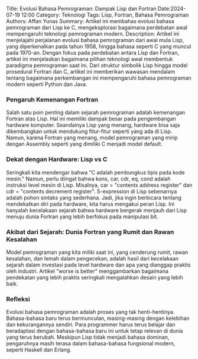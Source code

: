 Title: Evolusi Bahasa Pemrograman: Dampak Lisp dan Fortran
Date:2024-07-19 12:00
Category: Teknologi
Tags: Lisp, Fortran, Bahasa Pemrograman
Authors: Affan Yunas
Summary: Artikel ini membahas evolusi bahasa pemrograman dari Lisp ke C, mengeksplorasi bagaimana perdebatan awal mempengaruhi teknologi pemrograman modern.
Description: Artikel ini menjelajahi perjalanan evolusi bahasa pemrograman dari awal mula Lisp, yang diperkenalkan pada tahun 1958, hingga bahasa seperti C yang muncul pada 1970-an. Dengan fokus pada perdebatan antara Lisp dan Fortran, artikel ini menjelaskan bagaimana pilihan teknologi awal membentuk paradigma pemrograman saat ini. Dari struktur simbolik Lisp hingga model prosedural Fortran dan C, artikel ini memberikan wawasan mendalam tentang bagaimana perkembangan ini mempengaruhi bahasa pemrograman modern seperti Python dan Java.

### Pengaruh Kemenangan Fortran

Salah satu poin penting dalam sejarah pemrograman adalah kemenangan Fortran atas Lisp. Hal ini memiliki dampak besar pada pengembangan hardware komputer. Seandainya Lisp yang menang, hardware bisa saja dikembangkan untuk mendukung fitur-fitur seperti yang ada di Lisp. Namun, karena Fortran yang menang, model pemrograman yang mirip dengan Assembly seperti yang dimiliki C menjadi model default.

### Dekat dengan Hardware: Lisp vs C

Seringkali kita mendengar bahwa "C adalah pembungkus tipis pada kode mesin." Namun, perlu diingat bahwa kons, car, cdr, eq, cond adalah instruksi level mesin di Lisp. Misalnya, car = "contents address register" dan cdr = "contents decrement register". S-expression di Lisp sebenarnya adalah pohon sintaks yang sederhana. Jadi, jika ingin berbicara tentang mendekatkan diri pada hardware, kita harus mengakui peran Lisp. Ini hanyalah kecelakaan sejarah bahwa hardware bergerak menjauh dari Lisp menuju dunia Fortran yang lebih berfokus pada manipulasi bit.

### Akibat dari Sejarah: Dunia Fortran yang Rumit dan Rawan Kesalahan

Model pemrograman yang kita miliki saat ini, yang cenderung rumit, rawan kesalahan, dan lemah dalam pengecekan, adalah hasil dari kecelakaan sejarah dalam investasi pada level hardware dan apa yang dianggap praktis oleh industri. Artikel "worse is better" menggambarkan bagaimana pendekatan yang lebih praktis seringkali mengalahkan desain yang lebih baik.

### Refleksi

Evolusi bahasa pemrograman adalah proses yang tak henti-hentinya. Bahasa-bahasa baru terus bermunculan, masing-masing dengan kelebihan dan kekurangannya sendiri. Para programmer harus terus belajar dan beradaptasi dengan bahasa-bahasa baru ini untuk tetap relevan di dunia yang terus berubah. Meskipun Lisp tidak menjadi bahasa dominan, pengaruhnya masih terasa dalam bahasa-bahasa fungsional modern, seperti Haskell dan Erlang.

